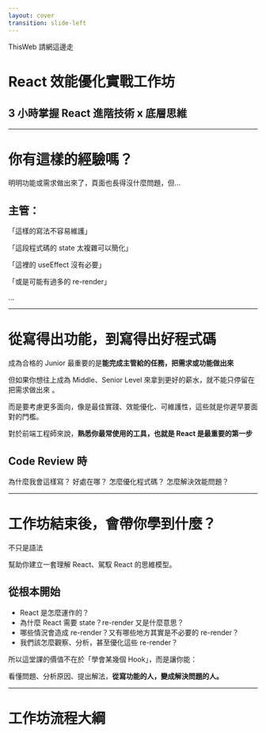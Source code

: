 ```yaml
---
layout: cover
transition: slide-left
---
```


<p class="text-xl !mb-12 text-[var(--mute)]">ThisWeb 請網這邊走</p>

# React 效能優化實戰工作坊

## 3 小時掌握 React 進階技術 x 底層思維

---

# 你有這樣的經驗嗎？

<div ml-4 pt-4>

<v-clicks >

明明功能或需求做出來了，頁面也長得沒什麼問題，但...

<h2>
  主管：
</h2>
<p>
  「這樣的寫法不容易維護」
</p>
<p>
  「這段程式碼的 state 太複雜可以簡化」
</p>
<p>
  「這裡的 useEffect 沒有必要」
</p>
<p>
  「或是可能有過多的 re-render」
</p>
<p>
  ...
</p>

</v-clicks>

</div>

<!--
主管要求的功能或需求做出來了、頁面也長得沒什麼問題，但主管或 code review 你的人卻還是可以揪出一些問題：例如這樣的寫法不容易維護、這段程式碼的 state 太複雜可以簡化、這裡的 useEffect 沒有必要，或是可能有過多的 re-render 等等。

這時候你可能會覺得自己已經寫出功能了，為什麼好像還是不太了解 react 長常常被揪出問題

這就是我們今天這堂課要解決的核心問題 — React 的真正門檻，不在語法，在於你是否熟悉其機制與思維
-->

---

# 從寫得出功能，到寫得出好程式碼

<v-clicks>

成為合格的 Junior 最重要的是**能完成主管給的任務，把需求或功能做出來**

但如果你想往上成為 Middle、Senior Level 來拿到更好的薪水，<span v-mark="{ at: '2', color: '#fdd321', type: 'underline' }">就不能只停留在把需求做出來
</span>。

而是要考慮更多面向，像是最佳實踐、效能優化、可維護性，這些就是你遲早要面對的門檻。

對於前端工程師來說，**熟悉你最常使用的工具，也就是 React 是最重要的第一步**

## Code Review 時

</v-clicks>

<div class="flex gap-4 mt-4 *:basis-1/4">

<Card v-click>
為什麼我會這樣寫？
</Card>

<Card v-click>
好處在哪？
</Card>

<Card v-click>
怎麼優化程式碼？
</Card>

<Card v-click>
怎麼解決效能問題？
</Card>

</div>

<!--
成為合格的 Junior 最重要的是能完成主管給的任務，把需求或功能做出來，但如果你想往上成為 Middle Level 或是 Senior 來拿到更好的薪水，就不能只停留在把需求做出來。

而是要考慮更多面向，像是最佳實踐、效能優化、可維護性，這些就是你遲早要面對的門檻。

你會發現，大多數 Junior 工程師卡關，不是因為「不會做功能」，而是做出來的功能效能差、維護性低。

那對於前端工程師來說，熟悉你最常使用的工具也就是 React 是最重要的第一步，

只要你能在 code review 或開會時說出，為什麼我會這樣寫？好處在哪？怎麼優化程式碼？怎麼解決效能問題？等等

那你就不只是寫程式的人，而是會分析、會解決問題的人。

這樣的人，更有資格談晉升、談薪資，也更有價值。
-->

---

# 工作坊結束後，會帶你學到什麼？

<v-clicks>

<span v-mark="{ at: '1', color: '#fdd321', type: 'underline' }">
  不只是語法
</span>

幫助你建立一套理解 React、駕馭 React 的思維模型。

## 從根本開始

- React 是怎麼運作的？
- 為什麼 React 需要 state？re-render 又是什麼意思？
- 哪些情況會造成 re-render？又有哪些地方其實是不必要的 re-render？
- 我們該怎麼觀察、分析，甚至優化這些 re-render？

所以這堂課的價值不在於「學會某幾個 Hook」，而是讓你能：

看懂問題、分析原因、提出解法，**從寫功能的人，變成解決問題的人。**
</v-clicks>

<!--
這也是我舉辦這次工作坊的目的，

我希望今天的工作坊結束後，你不只是學到 React 的語法，或網路上能查到的資料

我的目標是幫助你建立一套理解 React、駕馭 React 的思維模型。

會從最根本的觀念開始理解：

React 是怎麼運作的？

為什麼 React 需要 state？re-render 又是什麼意思？

哪些情況會造成 re-render？又有哪些地方其實是不必要的 re-render？

以及我們該怎麼觀察、分析，甚至優化這些 re-render？

所以這堂課的價值不在於「學會某幾個 Hook」，而是讓你能：

看懂問題、分析原因、提出解法，從寫功能的人，變成解決問題的人。

如果你準備好，我們就正式開始今天的第一章節：

React 的核心觀念：「UI = f(state)」
-->

---

<div class="h-full flex flex-col">
  <h1>
    工作坊流程大綱
  </h1>

  <div class="flex gap-8 my-auto font-bold">
    <Card class="basis-1/3">
      <template #header>
        React 的心智模型
      </template>
      <template #content>
        <ol>
          <li>React 的核心運作觀念</li>
          <li>為什麼 React 需要 Re-render？</li>
          <li>Re-render 的本質是什麼？</li>
        </ol>
      </template>
    </Card>
    <Card class="basis-1/3">
      <template #header>
        State & Effect 用途與陷阱
      </template>
      <template #content>
        <ol>
          <li>useState 常見錯誤解析</li>
          <li>如何正確管理 state？</li>
          <li>2-3 useEffect 的真正意義與陷阱</li>
        </ol>
      </template>
    </Card>
    <Card class="basis-1/3">
      <template #header>
        4 種觸發 Re-Render 的場景
      </template>
      <template #content>
        <ol>
          <li>Re-render 為什麼會造成效能問題？</li>
          <li>4 種觸發 Re-render 的場景</li>
        </ol>
      </template>
    </Card>

  </div>

</div>
